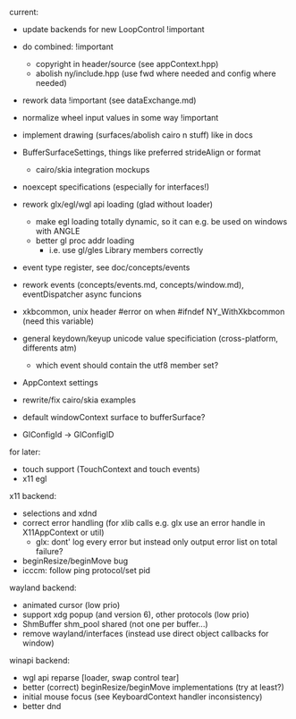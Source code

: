 current:

- update backends for new LoopControl !important
- do combined: !important
	- copyright in header/source (see appContext.hpp)
	- abolish ny/include.hpp (use fwd where needed and config where needed)
- rework data !important (see dataExchange.md)

- normalize wheel input values in some way !important
- implement drawing (surfaces/abolish cairo n stuff) like in docs
- BufferSurfaceSettings, things like preferred strideAlign or format
	- cairo/skia integration mockups
- noexcept specifications (especially for interfaces!)
- rework glx/egl/wgl api loading (glad without loader)
	- make egl loading totally dynamic, so it can e.g. be used on windows with ANGLE
	- better gl proc addr loading
		- i.e. use gl/gles Library members correctly
- event type register, see doc/concepts/events
- rework events (concepts/events.md, concepts/window.md), eventDispatcher async funcions
- xkbcommon, unix header #error on when #ifndef NY_WithXkbcommon (need this variable)
- general keydown/keyup unicode value specificiation (cross-platform, differents atm)
	- which event should contain the utf8 member set?
- AppContext settings
- rewrite/fix cairo/skia examples
- default windowContext surface to bufferSurface?
- GlConfigId -> GlConfigID

for later:
- touch support (TouchContext and touch events)
- x11 egl

x11 backend:
- selections and xdnd
- correct error handling (for xlib calls e.g. glx use an error handle in X11AppContext or util)
	- glx: dont' log every error but instead only output error list on total failure?
- beginResize/beginMove bug
- icccm: follow ping protocol/set pid

wayland backend:
- animated cursor (low prio)
- support xdg popup (and version 6), other protocols (low prio)
- ShmBuffer shm_pool shared (not one per buffer...)
- remove wayland/interfaces (instead use direct object callbacks for window)

winapi backend:
- wgl api reparse [loader, swap control tear]
- better (correct) beginResize/beginMove implementations (try at least?)
- initial mouse focus (see KeyboardContext handler inconsistency)
- better dnd
